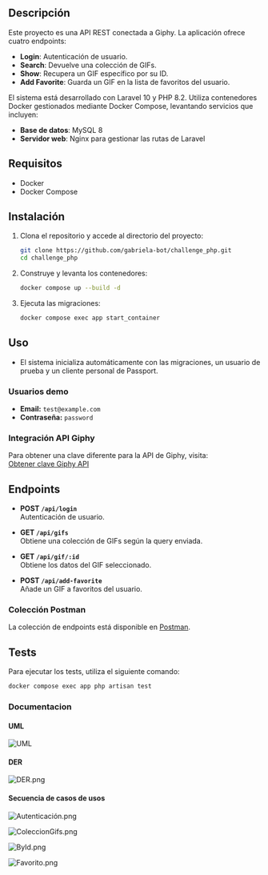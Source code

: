 ## Descripción

Este proyecto es una API REST conectada a Giphy. La aplicación ofrece cuatro endpoints:

- **Login**: Autenticación de usuario.
- **Search**: Devuelve una colección de GIFs.
- **Show**: Recupera un GIF específico por su ID.
- **Add Favorite**: Guarda un GIF en la lista de favoritos del usuario.

El sistema está desarrollado con Laravel 10 y PHP 8.2. Utiliza contenedores Docker gestionados mediante Docker Compose, levantando servicios que incluyen:

- **Base de datos**: MySQL 8
- **Servidor web**: Nginx para gestionar las rutas de Laravel

## Requisitos
- Docker
- Docker Compose

## Instalación

1. Clona el repositorio y accede al directorio del proyecto:
   ```bash  
   git clone https://github.com/gabriela-bot/challenge_php.git 
   cd challenge_php  
   ```  

2. Construye y levanta los contenedores:
   ```bash  
   docker compose up --build -d  
   ```  

3. Ejecuta las migraciones:
   ```bash  
   docker compose exec app start_container  
   ```  

## Uso

- El sistema inicializa automáticamente con las migraciones, un usuario de prueba y un cliente personal de Passport.

### Usuarios demo
- **Email:** `test@example.com`
- **Contraseña:** `password`

### Integración API Giphy
Para obtener una clave diferente para la API de Giphy, visita:  
[Obtener clave Giphy API](https://developers.giphy.com/dashboard/)

## Endpoints

- **POST `/api/login`**  
  Autenticación de usuario.

- **GET `/api/gifs`**  
  Obtiene una colección de GIFs según la query enviada.

- **GET `/api/gif/:id`**  
  Obtiene los datos del GIF seleccionado.

- **POST `/api/add-favorite`**  
  Añade un GIF a favoritos del usuario.

### Colección Postman
La colección de endpoints está disponible en [Postman](https://www.postman.com/ducknaruto/challenge-php/overview).

## Tests
Para ejecutar los tests, utiliza el siguiente comando:
```bash  
docker compose exec app php artisan test  
```  
### Documentacion

#### UML

![UML](https://github.com/gabriela-bot/challenge_php/blob/main/doc/UML.png)

#### DER

![DER.png](https://github.com/gabriela-bot/challenge_php/blob/main/doc/DER.png)

#### Secuencia de casos de usos

![Autenticación.png](https://github.com/gabriela-bot/challenge_php/blob/main/doc/Autenticaci%C3%B3n.png)

![ColeccionGifs.png](https://github.com/gabriela-bot/challenge_php/blob/main/doc/ColeccionGifs.png)

![ById.png](https://github.com/gabriela-bot/challenge_php/blob/main/doc/ById.png)

![Favorito.png](https://github.com/gabriela-bot/challenge_php/blob/main/doc/Favorito.png)


